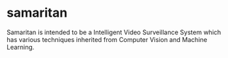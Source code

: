 # samaritan
Samaritan is intended to be a Intelligent Video Surveillance System which has various techniques inherited from Computer Vision and Machine Learning.
